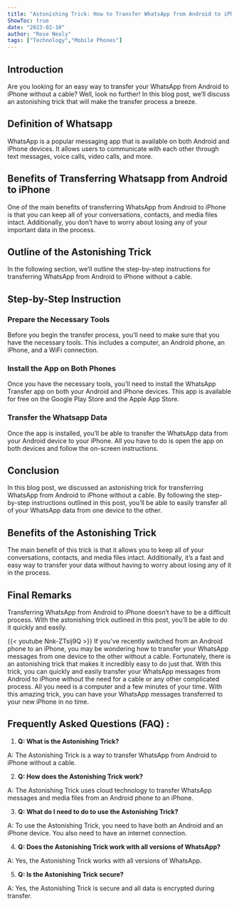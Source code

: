 ```yaml
---
title: "Astonishing Trick: How to Transfer WhatsApp from Android to iPhone Without a Cable!"
ShowToc: true 
date: "2023-02-10"
author: "Rose Nealy" 
tags: ["Technology","Mobile Phones"]
---
```

## Introduction
Are you looking for an easy way to transfer your WhatsApp from Android to iPhone without a cable? Well, look no further! In this blog post, we’ll discuss an astonishing trick that will make the transfer process a breeze. 

## Definition of Whatsapp
WhatsApp is a popular messaging app that is available on both Android and iPhone devices. It allows users to communicate with each other through text messages, voice calls, video calls, and more.

## Benefits of Transferring Whatsapp from Android to iPhone 
One of the main benefits of transferring WhatsApp from Android to iPhone is that you can keep all of your conversations, contacts, and media files intact. Additionally, you don’t have to worry about losing any of your important data in the process. 

## Outline of the Astonishing Trick 
In the following section, we’ll outline the step-by-step instructions for transferring WhatsApp from Android to iPhone without a cable. 

## Step-by-Step Instruction 
### Prepare the Necessary Tools 
Before you begin the transfer process, you’ll need to make sure that you have the necessary tools. This includes a computer, an Android phone, an iPhone, and a WiFi connection. 

### Install the App on Both Phones 
Once you have the necessary tools, you’ll need to install the WhatsApp Transfer app on both your Android and iPhone devices. This app is available for free on the Google Play Store and the Apple App Store. 

### Transfer the Whatsapp Data 
Once the app is installed, you’ll be able to transfer the WhatsApp data from your Android device to your iPhone. All you have to do is open the app on both devices and follow the on-screen instructions. 

## Conclusion 
In this blog post, we discussed an astonishing trick for transferring WhatsApp from Android to iPhone without a cable. By following the step-by-step instructions outlined in this post, you’ll be able to easily transfer all of your WhatsApp data from one device to the other. 

## Benefits of the Astonishing Trick 
The main benefit of this trick is that it allows you to keep all of your conversations, contacts, and media files intact. Additionally, it’s a fast and easy way to transfer your data without having to worry about losing any of it in the process. 

## Final Remarks 
Transferring WhatsApp from Android to iPhone doesn’t have to be a difficult process. With the astonishing trick outlined in this post, you’ll be able to do it quickly and easily.

{{< youtube Nnk-ZTsij9Q >}} 
If you've recently switched from an Android phone to an iPhone, you may be wondering how to transfer your WhatsApp messages from one device to the other without a cable. Fortunately, there is an astonishing trick that makes it incredibly easy to do just that. With this trick, you can quickly and easily transfer your WhatsApp messages from Android to iPhone without the need for a cable or any other complicated process. All you need is a computer and a few minutes of your time. With this amazing trick, you can have your WhatsApp messages transferred to your new iPhone in no time.

## Frequently Asked Questions (FAQ) :
1. **Q: What is the Astonishing Trick?**

A: The Astonishing Trick is a way to transfer WhatsApp from Android to iPhone without a cable.

2. **Q: How does the Astonishing Trick work?**

A: The Astonishing Trick uses cloud technology to transfer WhatsApp messages and media files from an Android phone to an iPhone.

3. **Q: What do I need to do to use the Astonishing Trick?**

A: To use the Astonishing Trick, you need to have both an Android and an iPhone device. You also need to have an internet connection.

4. **Q: Does the Astonishing Trick work with all versions of WhatsApp?**

A: Yes, the Astonishing Trick works with all versions of WhatsApp.

5. **Q: Is the Astonishing Trick secure?**

A: Yes, the Astonishing Trick is secure and all data is encrypted during transfer.


